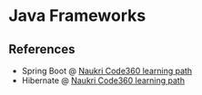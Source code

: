 # Java Frameworks


## References
- Spring Boot @ [Naukri Code360 learning path](https://www.naukri.com/code360/guided-paths/advanced-java/content/498417/offering/7421433)
- Hibernate @ [Naukri Code360 learning path](https://www.naukri.com/code360/guided-paths/advanced-java/content/498417/offering/7421434)
